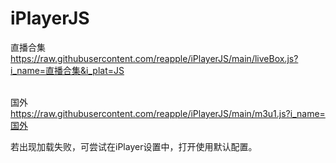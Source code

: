 # iPlayerJS

直播合集<br>
https://raw.githubusercontent.com/reapple/iPlayerJS/main/liveBox.js?i_name=直播合集&i_plat=JS

<br>国外<br>
https://raw.githubusercontent.com/reapple/iPlayerJS/main/m3u1.js?i_name=国外

若出现加载失败，可尝试在iPlayer设置中，打开使用默认配置。
